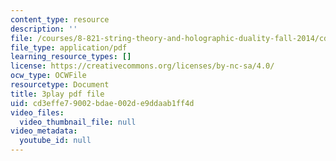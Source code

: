 ```yaml
---
content_type: resource
description: ''
file: /courses/8-821-string-theory-and-holographic-duality-fall-2014/cd3effe79002bdae002de9ddaab1ff4d_eGPpz9kYUCg.pdf
file_type: application/pdf
learning_resource_types: []
license: https://creativecommons.org/licenses/by-nc-sa/4.0/
ocw_type: OCWFile
resourcetype: Document
title: 3play pdf file
uid: cd3effe7-9002-bdae-002d-e9ddaab1ff4d
video_files:
  video_thumbnail_file: null
video_metadata:
  youtube_id: null
---
```

